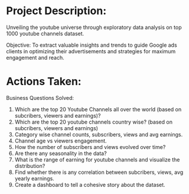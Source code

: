 # Project Description:
Unveiling the youtube universe through exploratory data analysis on top 1000 youtube channels dataset. 

Objective: To extract valuable insights and trends to guide Google ads clients in optimizing their advertisements and strategies for maximum engagement and reach.


# Actions Taken:
Business Questions Solved:
1) Which are the top 20 Youtube Channels all over the world (based on subcribers, viewers and earnings)?
2) Which are the top 20 youtube channels country wise? (based on subcribers, viewers and earnings)
3) Category wise channel counts, subscribers, views and avg earnings.
4) Channel age vs viewers engagement.
5) How the number of subscribers and views evolved over time?
6) Are there any seasonality in the data?
7) What is the range of earning for youtube channels and visualize the distribution?
8) Find whether there is any correlation between subcribers, views, avg yearly earnings.
9) Create a dashboard to tell a cohesive story about the dataset.
